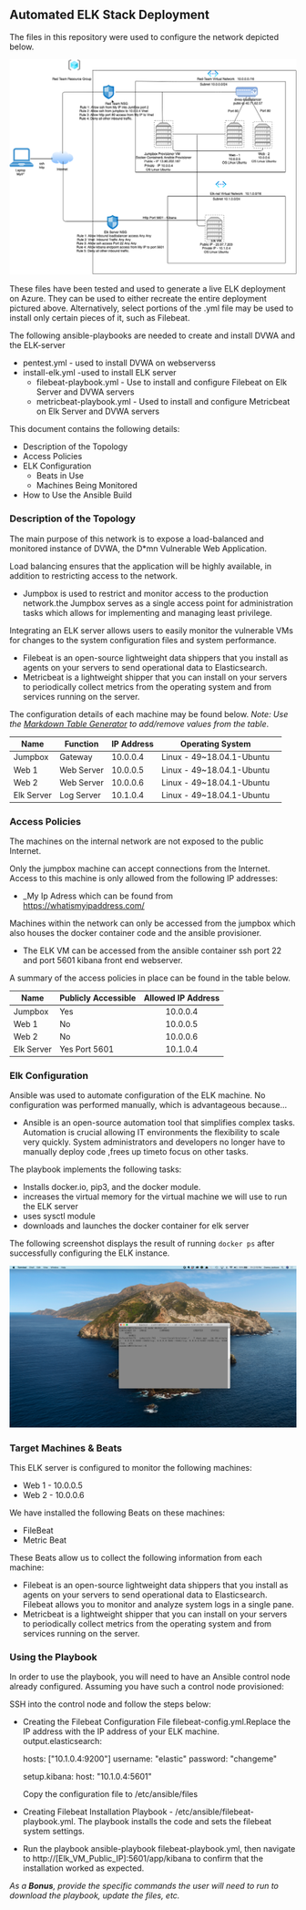 ## Automated ELK Stack Deployment

The files in this repository were used to configure the network depicted below.

![Red Team Network Diagram](Images/CyberSecurityProject.png)


These files have been tested and used to generate a live ELK deployment on Azure. They can be used to either recreate the entire deployment pictured above. Alternatively, select portions of the .yml file may be used to install only certain pieces of it, such as Filebeat.

The following ansible-playbooks are needed to create and install DVWA and the ELK-server

  - pentest.yml - used to install DVWA on webserverss
  - install-elk.yml -used to install ELK server
    - filebeat-playbook.yml - Use to install and configure Filebeat on Elk Server and DVWA servers
    - metricbeat-playbook.yml - Used to install and configure Metricbeat on Elk Server and DVWA servers



This document contains the following details:
- Description of the Topology
- Access Policies
- ELK Configuration
  - Beats in Use
  - Machines Being Monitored
- How to Use the Ansible Build


### Description of the Topology

The main purpose of this network is to expose a load-balanced and monitored instance of DVWA, the D*mn Vulnerable Web Application.

Load balancing ensures that the application will be highly available, in addition to restricting access to the network.

- Jumpbox is used to restrict and monitor access to the production network.the Jumpbox serves as a single access point for administration tasks which allows for implementing and managing least privilege.


Integrating an ELK server allows users to easily monitor the vulnerable VMs for changes to the system configuration files and system performance.

- Filebeat is an open-source lightweight data shippers that you install as agents on your servers to send operational data to Elasticsearch.
-  Metricbeat is a lightweight shipper that you can install on your servers to periodically collect metrics from the operating system and from services running on the server. 

The configuration details of each machine may be found below.
_Note: Use the [Markdown Table Generator](http://www.tablesgenerator.com/markdown_tables) to add/remove values from the table_.

| Name       | Function   | IP Address | Operating System          |   |
|------------|------------|------------|---------------------------|---|
| Jumpbox    | Gateway    | 10.0.0.4   | Linux - 49~18.04.1-Ubuntu |   |
| Web 1      | Web Server | 10.0.0.5   | Linux - 49~18.04.1-Ubuntu |   |
| Web 2      | Web Server | 10.0.0.6   | Linux - 49~18.04.1-Ubuntu |   |
| Elk Server | Log Server | 10.1.0.4   | Linux - 49~18.04.1-Ubuntu |   |

### Access Policies

The machines on the internal network are not exposed to the public Internet. 

Only the jumpbox machine can accept connections from the Internet. Access to this machine is only allowed from the following IP addresses:
- _My Ip Adress  which can be found from https://whatismyipaddress.com/

Machines within the network can only be accessed from the jumpbox which also houses the docker container code and the ansible provisioner.

- The ELK VM can be accessed from the ansible container ssh port 22 and port 5601 kibana front end webserver.

A summary of the access policies in place can be found in the table below.

| Name       | Publicly Accessible | Allowed IP Address |
|------------|---------------------|:------------------:|
| Jumpbox    | Yes                 | 10.0.0.4           |
| Web 1      | No                  | 10.0.0.5           |
| Web 2      | No                  | 10.0.0.6           |
| Elk Server | Yes Port 5601       | 10.1.0.4           |

### Elk Configuration

Ansible was used to automate configuration of the ELK machine. No configuration was performed manually, which is advantageous because...


- Ansible is an open-source automation tool that simplifies complex tasks.  Automation is crucial allowing IT environments the flexibility to scale very quickly. System administrators and developers no longer have to manually deploy code ,frees up timeto focus on other tasks.


The playbook implements the following tasks:
- Installs docker.io, pip3, and the docker module.
- increases the virtual memory for the virtual machine we will use to run the ELK server
- uses sysctl module
- downloads and launches the docker container for elk server



The following screenshot displays the result of running `docker ps` after successfully configuring the ELK instance.

![Docker PS Output](Images/docker_ps_output.png)

### Target Machines & Beats
This ELK server is configured to monitor the following machines:

- Web 1 - 10.0.0.5
- Web 2 - 10.0.0.6 

We have installed the following Beats on these machines:
- FileBeat
- Metric Beat


These Beats allow us to collect the following information from each machine:

- Filebeat is an open-source lightweight data shippers that you install as agents on your servers to send operational data to Elasticsearch. Filebeat allows you to monitor and analyze system logs in a single pane. 
-  Metricbeat is a lightweight shipper that you can install on your servers to periodically collect metrics from the operating system and from services running on the server. 

### Using the Playbook
In order to use the playbook, you will need to have an Ansible control node already configured. Assuming you have such a control node provisioned: 

SSH into the control node and follow the steps below:

- Creating the Filebeat Configuration File filebeat-config.yml.Replace the IP address with the IP address of your ELK machine. 
output.elasticsearch:

  hosts: ["10.1.0.4:9200"]
  username: "elastic"
  password: "changeme"

  setup.kibana:
  host: "10.1.0.4:5601"

  Copy the configuration file to /etc/ansible/files

- Creating Filebeat Installation Playbook - /etc/ansible/filebeat-playbook.yml. The playbook installs the code and sets the filebeat system settings.

- Run the playbook ansible-playbook filebeat-playbook.yml, then navigate to http://[Elk_VM_Public_IP]:5601/app/kibana to confirm that the installation worked as expected.


_As a **Bonus**, provide the specific commands the user will need to run to download the playbook, update the files, etc._
